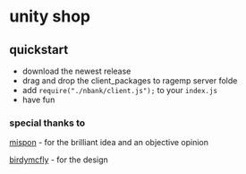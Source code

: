 # unity shop

## quickstart
- download the newest release
- drag and drop the client_packages to ragemp server folde
- add `require("./nbank/client.js");` to your `index.js`
- have fun

### special thanks to 

[mispon](https://github.com/Mispon) - for the brilliant idea and an objective opinion

[birdymcfly](https://twitch.tv/birdymcfly_) - for the design
